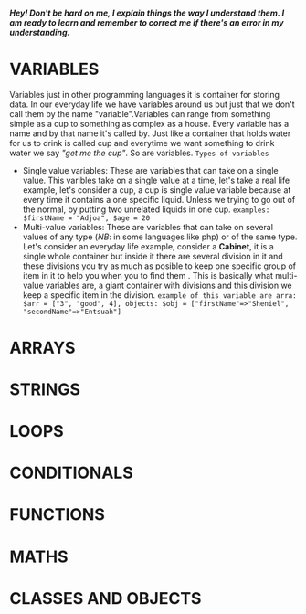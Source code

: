 ##### _Hey! Don't be hard on me, I explain things the way I understand them. I am ready to learn and remember to correct me if there's an error in my understanding._

# VARIABLES

Variables just in other programming languages it is container for storing data. In our everyday life we have variables around us but just that we don't call them by the name "variable".Variables can range from something simple as a cup to something as complex as a house. Every variable has a name and by that name it's called by. Just like a container that holds water for us to drink is called cup and everytime we want something to drink water we say _"get me the cup"_. So are variables.
`Types of variables`

- Single value variables: These are variables that can take on a single value. This varibles take on a single value at a time, let's take a real life example, let's consider a cup, a cup is single value variable because at every time it contains a one specific liquid. Unless we trying to go out of the normal, by putting two unrelated liquids in one cup.
  `examples: $firstName = "Adjoa", $age = 20`
- Multi-value variables: These are variables that can take on several values of any type (_NB_: in some languages like php) or of the same type. Let's consider an everyday life example, consider a **Cabinet**, it is a single whole container but inside it there are several division in it and these divisions you try as much as posible to keep one specific group of item in it to help you when you to find them . This is basically what multi-value variables are, a giant container with divisions and this division we keep a specific item in the division.
  `example of this variable are arra: $arr = ["3", "good", 4], objects: $obj = ["firstName"=>"Sheniel", "secondName"=>"Entsuah"] `

# ARRAYS

# STRINGS

# LOOPS

# CONDITIONALS

# FUNCTIONS

# MATHS

# CLASSES AND OBJECTS
